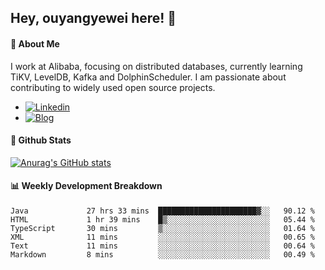 ## Hey, ouyangyewei here! :wave:

#### :rocket: About Me
I work at Alibaba, focusing on distributed databases, currently learning TiKV, LevelDB, Kafka and DolphinScheduler. I am passionate about contributing to widely used open source projects.

- [![Linkedin](https://img.shields.io/badge/LinkedIn-ouyangyewei-blue)](https://www.linkedin.com/in/ouyangyewei/)
- [![Blog](https://img.shields.io/badge/Blog-yeweiouyang-orange)](https://blog.csdn.net/yeweiouyang)

#### :star2: Github Stats
[![Anurag's GitHub stats](https://github-readme-stats.vercel.app/api?username=ouyangyewei&show_icons=true&cache_seconds=3600&theme=tokyonight)](https://github.com/anuraghazra/github-readme-stats)

#### :bar_chart: Weekly Development Breakdown
<!--START_SECTION:waka-->

```text
Java             27 hrs 33 mins  ██████████████████████▓░░   90.12 %
HTML             1 hr 39 mins    █▒░░░░░░░░░░░░░░░░░░░░░░░   05.44 %
TypeScript       30 mins         ▒░░░░░░░░░░░░░░░░░░░░░░░░   01.64 %
XML              11 mins         ░░░░░░░░░░░░░░░░░░░░░░░░░   00.65 %
Text             11 mins         ░░░░░░░░░░░░░░░░░░░░░░░░░   00.64 %
Markdown         8 mins          ░░░░░░░░░░░░░░░░░░░░░░░░░   00.49 %
```

<!--END_SECTION:waka-->
